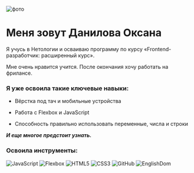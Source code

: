 ![фото](https://avatars.githubusercontent.com/u/162403310?v=4)
# Меня зовут Данилова Оксана
Я учусь в Нетологии и осваиваю программу по курсу «Frontend-разработчик: расширенный курс».

Мне очень нравится учится. 
После окончания хочу работать на фрилансе.

### Я уже освоила такие ключевые навыки:

- Вёрстка под тач и мобильные устройства

- Работа с Flexbox и JavaScript

- Способность правильно использовать переменные, числа и строки

_**И еще многое предстоит узнать.**_

### Освоила инструменты:
 
![JavaScript](https://u.netology.ru/backend/uploads/page_assets/images/file/46289/tools_JavaScript_color.png)
![Flexbox](https://u.netology.ru/backend/uploads/page_assets/images/file/46295/tools_Flexbox_color.png)
![HTML5](https://u.netology.ru/backend/uploads/page_assets/images/file/46288/tools_HTML5_color.png)
![CSS3](https://u.netology.ru/backend/uploads/page_assets/images/file/46297/tools_CSS3_color.png)
![GitHub](https://u.netology.ru/backend/uploads/page_assets/images/file/46300/tools_GitHub_color.png)
![EnglishDom](https://u.netology.ru/backend/uploads/page_assets/images/file/46302/tools_EnglishDom_color.png)